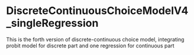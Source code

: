 # DiscreteContinuousChoiceModelV4_singleRegression
This is the forth version of discrete-continuous choice model, integrating probit model for discrete part and one regression for continuous part
